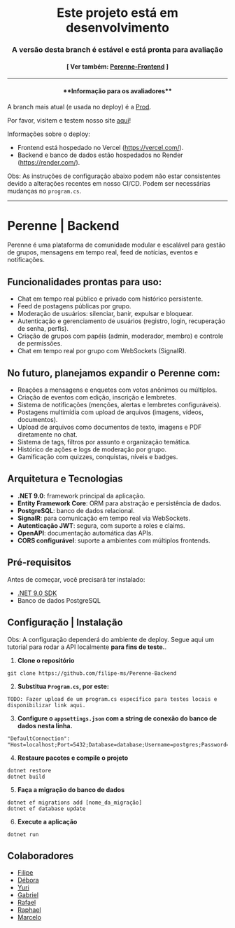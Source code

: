 
<h1 align="center">Este projeto está em desenvolvimento</h1>
<h3 align="center">A versão desta branch é estável e está pronta para avaliação</h3>

<h4 align="center">[ Ver também: <a href="https://github.com/andgabx/Perenne-Frontend">Perenne-Frontend</a> ]</h4>

---
<h4 align="center">**Informação para os avaliadores**</h4>

A branch mais atual (e usada no deploy) é a [Prod](https://github.com/filipe-ms/Perenne-Backend/tree/prod).

Por favor, visitem e testem nosso site [aqui](https://perenne-gray.vercel.app/)!

Informações sobre o deploy:
- Frontend está hospedado no Vercel (https://vercel.com/).
- Backend e banco de dados estão hospedados no Render (https://render.com/).

Obs: As instruções de configuração abaixo podem não estar consistentes devido a alterações recentes em nosso CI/CD. Podem ser necessárias mudanças no `program.cs`.


---


# Perenne | Backend

Perenne é uma plataforma de comunidade modular e escalável para gestão de grupos, mensagens em tempo real, feed de notícias, eventos e notificações.

## Funcionalidades prontas para uso:

- Chat em tempo real público e privado com histórico persistente.
- Feed de postagens públicas por grupo.
- Moderação de usuários: silenciar, banir, expulsar e bloquear.
- Autenticação e gerenciamento de usuários (registro, login, recuperação de senha, perfis).
- Criação de grupos com papéis (admin, moderador, membro) e controle de permissões.
- Chat em tempo real por grupo com WebSockets (SignalR).

## No futuro, planejamos expandir o Perenne com:

- Reações a mensagens e enquetes com votos anônimos ou múltiplos.
- Criação de eventos com edição, inscrição e lembretes.
- Sistema de notificações (menções, alertas e lembretes configuráveis).
- Postagens multimídia com upload de arquivos (imagens, vídeos, documentos).
- Upload de arquivos como documentos de texto, imagens e PDF diretamente no chat.
- Sistema de tags, filtros por assunto e organização temática.
- Histórico de ações e logs de moderação por grupo.
- Gamificação com quizzes, conquistas, níveis e badges.

## Arquitetura e Tecnologias

- **.NET 9.0**: framework principal da aplicação.
- **Entity Framework Core**: ORM para abstração e persistência de dados.
- **PostgreSQL**: banco de dados relacional.
- **SignalR**: para comunicação em tempo real via WebSockets.
- **Autenticação JWT**: segura, com suporte a roles e claims.
- **OpenAPI**: documentação automática das APIs.
- **CORS configurável**: suporte a ambientes com múltiplos frontends.

## Pré-requisitos

Antes de começar, você precisará ter instalado:

- [.NET 9.0 SDK](https://dotnet.microsoft.com/download)
- Banco de dados PostgreSQL

## Configuração | Instalação

Obs: A configuração dependerá do ambiente de deploy. Segue aqui um tutorial para rodar a API localmente **para fins de teste.**.

1. **Clone o repositório**
```
git clone https://github.com/filipe-ms/Perenne-Backend
```

2. **Substitua `Program.cs`, por este:**
```
TODO: Fazer upload de um program.cs específico para testes locais e disponibilizar link aqui.
```

3. **Configure o ```appsettings.json``` com a string de conexão do banco de dados nesta linha.**
```
"DefaultConnection": "Host=localhost;Port=5432;Database=database;Username=postgres;Password=Password1234@"
```

4. **Restaure pacotes e compile o projeto**
```
dotnet restore
dotnet build
```

5. **Faça a migração do banco de dados**
```
dotnet ef migrations add [nome_da_migração]
dotnet ef database update
```

6. **Execute a aplicação**
```
dotnet run
```

## Colaboradores
- [Filipe](https://github.com/filipe-ms/)
- [Débora](https://github.com/DeboraCASouza/)
- [Yuri](https://github.com/yuricavalcanti06/)
- [Gabriel](https://github.com/andgabx/)
- [Rafael](https://github.com/rafael-zzz/)
- [Raphael](https://github.com/rafatito03/)
- [Marcelo](https://github.com/marceloh090/)

